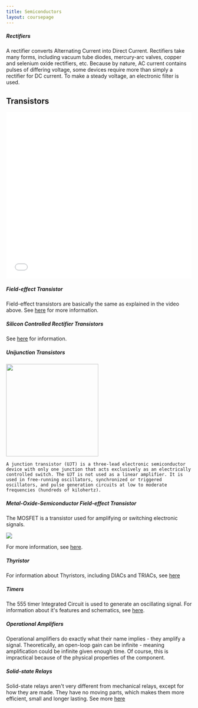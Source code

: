 ```yaml
---
title: Semiconductors
layout: coursepage
---
```


##### Rectifiers
A rectifier converts Alternating Current into Direct Current. Rectifiers take many forms, including vacuum tube diodes, mercury-arc valves, copper and selenium oxide rectifiers, etc. Because by nature, AC current contains pulses of differing voltage, some devices require more than simply a rectifier for DC current. To make a steady voltage, an electronic filter is used.

## Transistors
<div class="video-container">
<iframe width="100%" height="450" src="//www.youtube.com/embed/IcrBqCFLHIY" frameborder="0" allowfullscreen></iframe>
</div>

##### Field-effect Transistor
Field-effect transistors are basically the same as explained in the video above. See [here](http://en.wikipedia.org/wiki/Field-effect_transistor) for more information.

##### Silicon Controlled Rectifier Transistors
See [here](http://www.electronics-tutorials.ws/power/thyristor.html) for information.

##### Unijunction Transistors
<img style="height:250px!important;" src="http://upload.wikimedia.org/wikipedia/commons/3/3f/UJT_struttura.png"></img>

    
    A junction transistor (UJT) is a three-lead electronic semiconductor device with only one junction that acts exclusively as an electrically controlled switch. The UJT is not used as a linear amplifier. It is used in free-running oscillators, synchronized or triggered oscillators, and pulse generation circuits at low to moderate frequencies (hundreds of kilohertz). 

##### Metal-Oxide-Semiconductor Field-effect Transistor
The MOSFET is a transistor used for amplifying or switching electronic signals.

![](http://upload.wikimedia.org/wikipedia/commons/a/a9/MOSFET_functioning.svg)

For more information, see [here](http://www.electronics-tutorials.ws/transistor/tran_6.html).

##### Thyristor
For information about Thyristors, including DIACs and TRIACs, see [here](http://www.electronics-radio.com/articles/electronic_components/scr/what-is-a-thyristor.php)

##### Timers
The 555 timer Integrated Circuit is used to generate an oscillating signal. For information about it's features and schematics, see [here](http://en.wikipedia.org/wiki/555_timer_IC).

##### Operational Amplifiers
Operational amplifiers do exactly what their name implies - they amplify a signal. Theoretically, an open-loop gain can be infinite - meaning amplification could be infinite given enough time. Of course, this is impractical because of the physical properties of the component. 

##### Solid-state Relays
Solid-state relays aren't very different from mechanical relays, except for how they are made. They have no moving parts, which makes them more efficient, small and longer lasting. See more [here](http://www.ia.omron.com/support/guide/18/overview.html)
